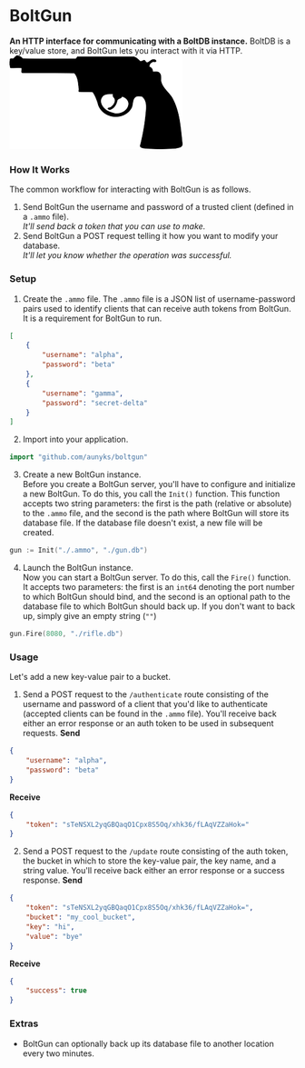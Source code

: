 # BoltGun
**An HTTP interface for communicating with a BoltDB instance.**
BoltDB is a key/value store, and BoltGun lets you interact with it via HTTP. 
![BoltGun](https://raw.githubusercontent.com/aunyks/boltgun/master/pistol.png)

### How It Works
The common workflow for interacting with BoltGun is as follows.
1. Send BoltGun the username and password of a trusted client (defined in a `.ammo` file).  
    *It'll send back a token that you can use to make.*
2. Send BoltGun a POST request telling it how you want to modify your database.  
    *It'll let you know whether the operation was successful.*

### Setup
1. Create the `.ammo` file.
The `.ammo` file is a JSON list of username-password pairs used to identify clients that can receive auth tokens from BoltGun. It is a requirement for BoltGun to run.  
```json
[
    {
        "username": "alpha",
        "password": "beta"
    },
    {
        "username": "gamma",
        "password": "secret-delta"
    }
]
```
2. Import into your application.  
```go
import "github.com/aunyks/boltgun"
```
3. Create a new BoltGun instance.  
Before you create a BoltGun server, you'll have to configure and initialize a new BoltGun. To do this, you call the `Init()` function. This function accepts two string parameters: the first is the path (relative or absolute) to the `.ammo` file, and the second is the path where BoltGun will store its database file. If the database file doesn't exist, a new file will be created.
```go
gun := Init("./.ammo", "./gun.db")
```
4. Launch the BoltGun instance.  
Now you can start a BoltGun server. To do this, call the `Fire()` function. It accepts two parameters: the first is an `int64` denoting the port number to which BoltGun should bind, and the second is an optional path to the database file to which BoltGun should back up. If you don't want to back up, simply give an empty string (`""`)
```go
gun.Fire(8080, "./rifle.db")
```

### Usage
Let's add a new key-value pair to a bucket.  

1. Send a POST request to the `/authenticate` route consisting of the username and password of a client that you'd like to authenticate (accepted clients can be found in the `.ammo` file). You'll receive back either an error response or an auth token to be used in subsequent requests.
**Send**
```json
{
	"username": "alpha",
	"password": "beta"
}
```
**Receive**
```json
{
    "token": "sTeNSXL2yqGBQaqO1Cpx8S5Oq/xhk36/fLAqVZZaHok="
}
```
2. Send a POST request to the `/update` route consisting of the auth token, the bucket in which to store the key-value pair, the key name, and a string value. You'll receive back either an error response or a success response.
**Send**
```json
{
    "token": "sTeNSXL2yqGBQaqO1Cpx8S5Oq/xhk36/fLAqVZZaHok=",
    "bucket": "my_cool_bucket",
    "key": "hi",
    "value": "bye"
}
```
**Receive**
```json
{
    "success": true
}
```

### Extras
- BoltGun can optionally back up its database file to another location every two minutes.
